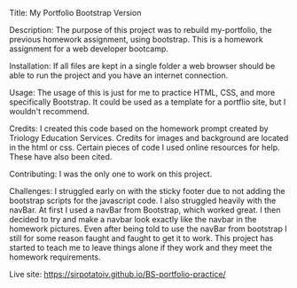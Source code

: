 Title: My Portfolio Bootstrap Version

Description: The purpose of this project was to rebuild my-portfolio, the previous homework assignment, using bootstrap. This is a homework assignment for a web developer bootcamp.

Installation: If all files are kept in a single folder a web browser should be able to run the project and you have an internet connection.

Usage: The usage of this is just for me to practice HTML, CSS, and more specifically Bootstrap. It could be used as a template for a portflio site, but I wouldn't recommend.

Credits: I created this code based on the homework prompt created by Triology Education Services. Credits for images and background are located in the html or css. Certain pieces of code I used online resources for help. These have also been cited.

Contributing: I was the only one to work on this project.

Challenges: I struggled early on with the sticky footer due to not adding the bootstrap scripts for the javascript code. I also struggled heavily with the navBar. At first I used a navBar from Bootstrap, which worked great. I then decided to try and make a navbar look exactly like the navbar in the homework pictures. Even after being told to use the navBar from bootstrap I still for some reason faught and faught to get it to work. This project has started to teach me to leave things alone if they work and they meet the homework requirements. 

Live site: https://sirpotatoiv.github.io/BS-portfolio-practice/